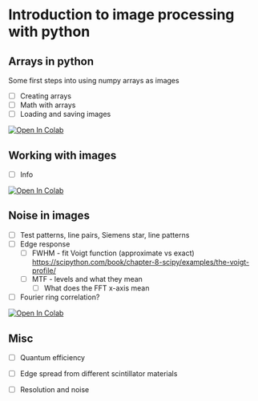 # Introduction to image processing with python

## Arrays in python
Some first steps into using numpy arrays as images
- [ ] Creating arrays
- [ ] Math with arrays
- [ ] Loading and saving images

<a href="https://colab.research.google.com/github/ImagingELearning/ImageProcessing/blob/main/tutorials/" target="_blank">
  <img src="https://colab.research.google.com/assets/colab-badge.svg" alt="Open In Colab"/>
</a>

## Working with images
- [ ] Info

<a href="https://colab.research.google.com/github/ImagingELearning/ImageProcessing/blob/main/tutorials/" target="_blank">
  <img src="https://colab.research.google.com/assets/colab-badge.svg" alt="Open In Colab"/>
</a>
       
## Noise in images
- [ ] Test patterns, line pairs, Siemens star, line patterns
- [ ] Edge response
    - [ ] FWHM - fit Voigt function (approximate vs exact) https://scipython.com/book/chapter-8-scipy/examples/the-voigt-profile/ 
    - [ ] MTF - levels and what they mean
        - [ ] What does the FFT x-axis mean
- [ ] Fourier ring correlation?

<a href="https://colab.research.google.com/github/ImagingELearning/resolution/blob/main/tutorials/03_Resolution/03_Resolution.ipynb" target="_blank">
  <img src="https://colab.research.google.com/assets/colab-badge.svg" alt="Open In Colab"/>
</a>

## Misc
- [ ] Quantum efficiency 
- [ ] Edge spread from different scintillator materials
- [ ] Resolution and noise


```python

```
